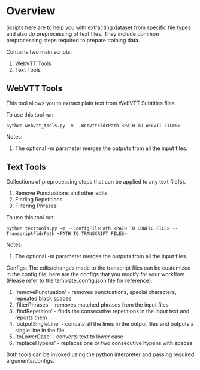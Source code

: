 # Overview
Scripts here are to help you with extracting dataset from specific file types and also do preprocessing of text files. They include common preprocessing steps required to prepare training data.

Contains two main scripts:
1. WebVTT Tools
2. Text Tools

## WebVTT Tools
This tool allows you to extract plain text from WebVTT Subtitles files.

To use this tool run:

```shell
python webvtt_tools.py -m --WebVttFldrPath <PATH TO WEBVTT FILES>
```

Notes:
1. The optional -m parameter merges the outputs from all the input files.

## Text Tools
Collections of preprocessing steps that can be applied to any text file(s).

1. Remove Punctuations and other edits
2. Finding Repetitions
3. Filtering Phrases

To use this tool run:

```shell
python texttools.py -m --ConfigFilePath <PATH TO CONFIG FILE> --TranscriptFldrPath <PATH TO TRANSCRIPT FILES>
```

Notes:
1. The optional -m parameter merges the outputs from all the input files.

Configs:
The edits/changes made to the transcript files can be customized in the config file, here are the configs that you modify for your workflow (Please refer to the template_config.json file for reference):

1. 'removePunctuation' - removes punctuations, special characters, repeated black spaces
2. 'filterPhrases' - removes matched phrases from the input files
3. 'findRepetition' - finds the consecutive repetitions in the input text and reports them
4. 'outputSingleLine' - concats all the lines in the output files and outputs a single line in the file.
5. 'toLowerCase' - converts text to lower case
6. 'replaceHypens' - replaces one or two consecutive hypens with spaces


Both tools can be invoked using the python interpreter and passing required arguments/configs.